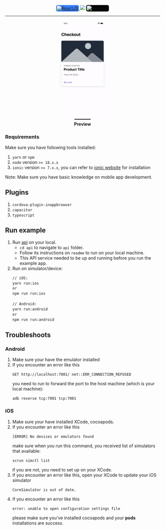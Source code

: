 <div align="center">
  <a href="https://ionicframework.com/docs/react">
    <img
        alt="ReactJS"
        src="https://img.shields.io/badge/ionic-%233880FF.svg?style=for-the-badge&logo=ionic&logoColor=white"
        width="150"
        style="background-color:#3880FF;padding:2px;border-radius:5px;">
  </a><img src="https://img.shields.io/badge/+-%23FFFFFF.svg?style=for-the-badge" width="50" />
  <a href="https://react.dev/">
    <img
      alt="ReactJS"
      src="https://img.shields.io/badge/react-%23000000.svg?style=for-the-badge&logo=react&logoColor=#FF00FF"
      width="150"
      style="background-color:#000000;padding:2px;border-radius:5px">
  </a>
</div>

---

<div align="center">
  <div>
    <img src="../docs/videos/sample-ionic-react.gif" width="150" />
  </div>
  <b>Preview</b>
</div>

### Requirements
Make sure you have following tools installed:
1. `yarn` or `npm`
2. `node` version `>= 18.x.x`
3. `ionic` version `>= 7.x.x`, you can refer to [ionic website](https://ionicframework.com/docs/cli) for installation
 
Note: Make sure you have basic knowledge on mobile app development.

## Plugins
1. `cordova-plugin-inappbrowser`
2. `capacitor`
3. `typescript`

## Run example
1. Run [api](./api) on your local.
    - `cd api` to navigate to `api` folder.
    - Follow its instructions on `readme` to run on your local machine.
    - This API service needed to be up and running before you run the example app.
2. Run on simulator/device:
    ```bash
    // iOS:
    yarn run:ios
    or 
    npm run run:ios

    // Android:
    yarn run:android
    or 
    npm run run:android
    ```

## Troubleshoots
### Android
1. Make sure your have the emulator installed
2. If you encounter an error like this
    ```
    GET http://localhost:7001/ net::ERR_CONNECTION_REFUSED
    ```
    you need to run to forward the port to the host machine (which is your local machine):
    ```
    adb reverse tcp:7001 tcp:7001
    ```

### iOS
1. Make sure your have installed XCode, cocoapods.
2. If you encounter an error like this
    ```
    [ERROR] No devices or emulators found
    ```
    make sure when you run this command, you received list of simulators that available:
    ```
    xcrun simctl list
    ```
    if you are not, you need to set up on your XCode.
3.  If you encounter an error like this, open your XCode to update your iOS simulator
    ```
    CoreSimulator is out of date.
    ```
4. If you encounter an error like this
    ```
    error: unable to open configuration settings file
    ```
    please make sure you've installed cocoapods and your **pods** installations are success.
